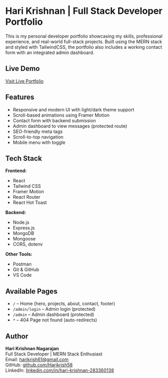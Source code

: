 # Hari Krishnan | Full Stack Developer Portfolio

This is my personal developer portfolio showcasing my skills, professional experience, and real-world full-stack projects. Built using the MERN stack and styled with TailwindCSS, the portfolio also includes a working contact form with an integrated admin dashboard.

## Live Demo

[Visit Live Portfolio](https://your-deployment-link.com)

## Features

- Responsive and modern UI with light/dark theme support
- Scroll-based animations using Framer Motion
- Contact form with backend submission
- Admin dashboard to view messages (protected route)
- SEO-friendly meta tags
- Scroll-to-top navigation
- Mobile menu with toggle

## Tech Stack

**Frontend:**
- React
- Tailwind CSS
- Framer Motion
- React Router
- React Hot Toast

**Backend:**
- Node.js
- Express.js
- MongoDB
- Mongoose
- CORS, dotenv

**Other Tools:**
- Postman
- Git & GitHub
- VS Code

## Available Pages

- `/` – Home (hero, projects, about, contact, footer)
- `/admin/login` – Admin login (protected)
- `/admin` – Admin dashboard (protected)
- `*` – 404 Page not found (auto-redirects)

## Author

**Hari Krishnan Nagarajan**  
Full Stack Developer | MERN Stack Enthusiast  
Email: harikrish61@gmail.com  
GitHub: [github.com/Harikrish58](https://github.com/Harikrish58)  
LinkedIn: [linkedin.com/in/hari-krishnan-283360138](https://linkedin.com/in/hari-krishnan-283360138)
